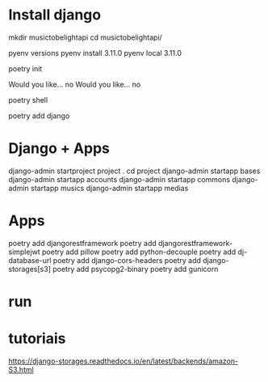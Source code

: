 
# Install django
mkdir musictobelightapi
cd musictobelightapi/

pyenv versions
pyenv install 3.11.0
pyenv local 3.11.0

poetry init

Would you like... no
Would you like... no

poetry shell

poetry add django

# Django + Apps
django-admin startproject project .
cd project
django-admin startapp bases
django-admin startapp accounts
django-admin startapp commons
django-admin startapp musics
django-admin startapp medias

# Apps
poetry add djangorestframework
poetry add djangorestframework-simplejwt
poetry add pillow
poetry add python-decouple
poetry add dj-database-url
poetry add django-cors-headers
poetry add django-storages[s3]
poetry add psycopg2-binary
poetry add gunicorn

# run





# tutoriais
https://django-storages.readthedocs.io/en/latest/backends/amazon-S3.html